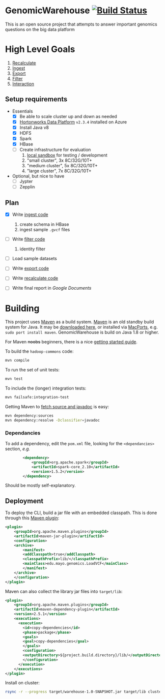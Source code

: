 # GenomicWarehouse [![Build Status](https://travis-ci.org/Mayo-AAU/GenomicWarehouse.svg?branch=master)](https://travis-ci.org/Mayo-AAU/GenomicWarehouse)
This is an open source project that attempts to answer important genomics questions on the big data platform


# High Level Goals

1. [Recalculate](doc/recalculate.md)
2. [Ingest](doc/ingest.md)
3. [Export](doc/export.md)
4. [Filter](doc/filter.md)
5. [Interaction](doc/interaction.md)

## Setup requirements

- Essentials
  - [X] Be able to scale cluster up and down as needed
  - [X] [Hortonworks Data Platform](http://hortonworks.com/hdp/) `v2.3.4` installed on Azure
  - [x] Install Java v8
  - [x] HDFS
  - [x] Spark
  - [x] HBase
  - [ ] Create infrastructure for evaluation
	 1. [local sandbox](doc/setup.md) for testing / development
	 2. "small cluster", 3x 8C/32G/10T+
	 3. "medium cluster", 5x 8C/32G/10T+
	 4. "large cluster", 7x 8C/32G/10T+
- Optional, but nice to have
  - [ ] Jypter
  - [ ] Zepplin

## Plan

- [X] Write [ingest code](doc/ingest.md)
   1. create schema in HBase
   2. ingest sample `.gvcf` files
- [ ] Write [filter code](doc/filter.md)
   1. identity filter
- [ ] Load sample datasets
- [ ] Write [export code](doc/export.md)
- [ ] Write [recalculate code](doc/recalculate.md)
- [ ] Write final report in *Google Documents*



# Building

This project uses [Maven](http://maven.apache.org/) as a build system.  [Maven](https://maven.apache.org/index.html) is an old standby build system for Java.  It may be [downloaded here](https://maven.apache.org/download.cgi), or installed via [MacPorts](https://www.macports.org/), e.g. `sudo port install maven`.  GenomicWarehouse is build on Java 1.8 or higher.

For Maven <del>noobs</del> beginners, there is a nice [getting started guide](http://maven.apache.org/guides/getting-started/index.htm).

To build the `hadoop-commons` code:

``` bash
mvn compile
```

To run the set of unit tests:

```bash
mvn test
```

To include the (longer) integration tests:

```bash
mvn failsafe:integration-test
```

Getting Maven to [fetch source and javadoc](http://tedwise.com/2010/01/27/maven-micro-tip-get-sources-and-javadocs/) is easy:

```bash
mvn dependency:sources
mvn dependency:resolve -Dclassifier=javadoc
```

### Dependancies

To add a dependency, edit the `pom.xml` file, looking for the `<dependancies>` section, *e.g.*

```xml
        <dependency>
            <groupId>org.apache.spark</groupId>
            <artifactId>spark-core_2.10</artifactId>
            <version>1.5.2</version>
        </dependency>
```

Should be mostly self-explanatory.

## Deployment

To deploy the CLI, build a jar file with an embedded classpath.  This is done through this [Maven plugin](http://stackoverflow.com/questions/23013941/how-to-put-all-dependencies-in-separate-folder-for-runnable-jar):

```xml
<plugin>
    <groupId>org.apache.maven.plugins</groupId>
    <artifactId>maven-jar-plugin</artifactId>
    <configuration>
    <archive>
        <manifest>
        <addClasspath>true</addClasspath>
        <classpathPrefix>lib/</classpathPrefix>
        <mainClass>edu.mayo.genomics.LoadVCF</mainClass>
        </manifest>
    </archive>
    </configuration>
</plugin>
```

Maven can also collect the library jar files into `target/lib`:

```xml
<plugin>
    <groupId>org.apache.maven.plugins</groupId>
    <artifactId>maven-dependency-plugin</artifactId>
    <version>2.5.1</version>
    <executions>
      <execution>
        <id>copy-dependencies</id>
        <phase>package</phase>
        <goals>
        <goal>copy-dependencies</goal>
        </goals>
        <configuration>
        <outputDirectory>${project.build.directory}/lib/</outputDirectory>
        </configuration>
      </execution>
    </executions>
</plugin>            
```

Install on cluster:

```bash
rsync -r --progress target/warehouse-1.0-SNAPSHOT.jar target/lib cluster:path/
```




